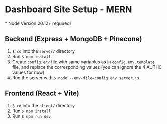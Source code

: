# Dashboard Site Setup - MERN
\* Node Version 20.12+ required!
## Backend (Express + MongoDB + Pinecone)
1. `$ cd` into the `server/` directory
2. Run `$ npm install`
3. Create `config.env` file with same variables as in `config.env.template` file, and replace the corresponding values (you can ignore the 4 AUTH0 values for now)
4. Run the server with `$ node --env-file=config.env server.js`
## Frontend (React + Vite)
1. `$ cd` into the `client/` directory
2. Run `$ npm install`
3. Run `$ npm run dev`
